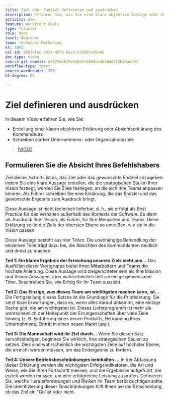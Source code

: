 ```yaml
---
title: Ziel oder Endziel definieren und ausdrücken
description: Erfahren Sie, wie Sie eine klare objektive Aussage oder den Intent von Commander erstellen und starke Unternehmens- oder Organisationsziele formulieren.
activity: use
feature: Workfront Goals
type: Tutorial
role: User
level: Beginner
team: Technical Marketing
kt: 8892
exl-id: 95035fac-e434-4073-91e1-e16997a36a46
doc-type: video
source-git-commit: d39754b619e526e1a869deedb38dd2f2b43aee57
workflow-type: tm+mt
source-wordcount: '395'
ht-degree: 0%

---
```


# Ziel definieren und ausdrücken

In diesem Video erfahren Sie, wie Sie:

* Erstellung einer klaren objektiven Erklärung oder Absichtserklärung des Kommandeurs
* Schreiben starker Unternehmens- oder Organisationsziele

>[!VIDEO](https://video.tv.adobe.com/v/335186/?quality=12)

<!--
Your turn graphic
-->

## Formulieren Sie die Absicht Ihres Befehlshabers

Ziel dieses Schritts ist es, das Ziel oder das gewünschte Endziel anzugeben. Indem Sie eine klare Aussage erstellen, die die strategischen Säulen Ihrer Vision festlegt, werden Sie Ziele festlegen, an die sich Ihre Teams anpassen können. Als Führer schreiben Sie eine Erklärung, die das Endziel und das gewünschte Ergebnis zum Ausdruck bringt.

Diese Aussage ist nicht technisch lieferbar, d. h., sie erfolgt als Best Practice für das Verhalten außerhalb des Kontexts der Software. Es dient als Ausdruck Ihrer Vision, als Führer, für Ihre Menschen und Teams. Diese Erklärung sollte die Ziele der obersten Ebene so umreißen, wie sie in die Vision passen.

Diese Aussage besteht aus vier Teilen. Die unabhängige Behandlung der einzelnen Teile trägt dazu bei, die Absichten des Kommandanten deutlich und direkt zu machen.

**Teil 1: Ein klares Ergebnis der Erreichung unseres Ziels sieht aus...**
Das Ausfüllen dieser Wortgruppe bietet Ihren Mitarbeitern und Teams die höchste Anleitung. Diese Aussage wird zielgerichteter sein als Ihre Mission und Vision-Aussagen, aber wahrscheinlich teilt sie einige gemeinsame Töne. Beschreiben Sie, wie Erfolg für Ihr Team aussieht.

**Teil 2: Das Einzige, was dieses Team am wichtigsten machen kann, ist...**
Die Fertigstellung dieses Satzes ist die Grundlage für die Priorisierung. Sie setzt klare Erwartungen, dass es, wenn alles darauf ankommt, eine einzige Sache gibt, die am wichtigsten ist. Dieses Lieferprogramm ist mehr als wahrscheinlich der Höhepunkt der Errungenschaften über viele Ziele hinweg (z. B. Einführung eines neuen Produkts, Rebranding Ihres Unternehmens, Eintritt in einen neuen Markt usw.).

**Teil 3: Die Mannschaft wird ihr Ziel durch...**
Wenn Sie diesen Satz vervollständigen, beginnen Sie wirklich, Ihre strategischen Säulen zu setzen. Dies sind wahrscheinlich die wichtigsten Ziele auf höchster Ebene, die erreicht werden müssen, um das Endergebnis zu fördern.

**Teil 4: Unsere Betriebsbeschränkungen beinhalten ...**
In der Abfassung dieser Erklärung werden die wichtigsten Erfolgsindikatoren, die Art und Weise, wie Sie Ihren Fortschritt messen, und die Ergebnisse aufgeführt, die erzielt werden müssen, um eine erfolgreiche Leistung zu prüfen. Definieren Sie, welche Herausforderungen und Risiken Ihr Team berücksichtigen sollte. Die Identifizierung dieser Einschränkungen hilft Ihnen bei der Entscheidung, ob das Ziel ein &quot;Go&quot;ist oder nicht.
